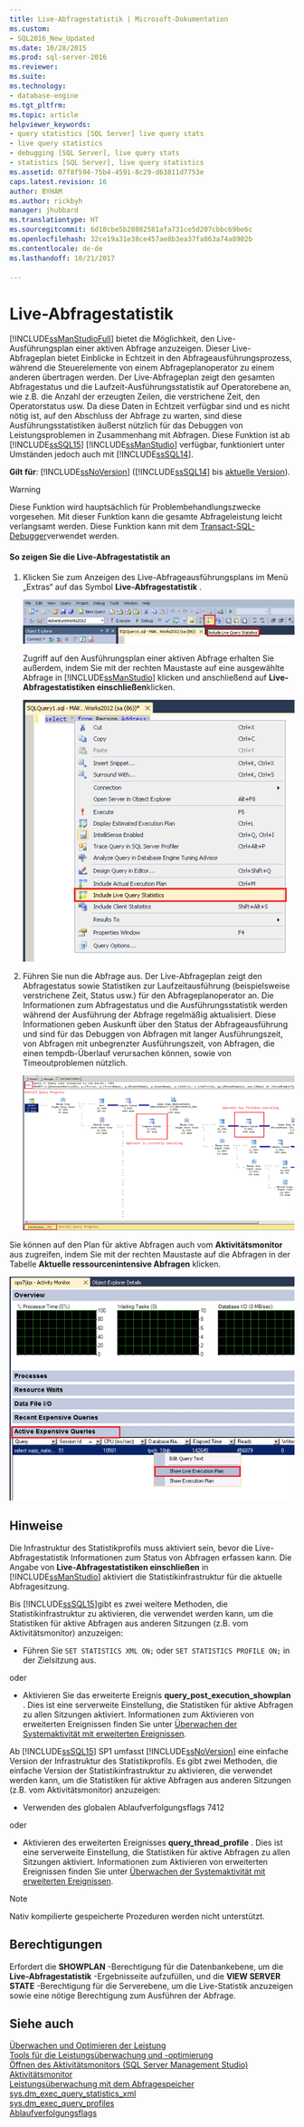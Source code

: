 ```yaml
---
title: Live-Abfragestatistik | Microsoft-Dokumentation
ms.custom:
- SQL2016_New_Updated
ms.date: 10/28/2015
ms.prod: sql-server-2016
ms.reviewer: 
ms.suite: 
ms.technology:
- database-engine
ms.tgt_pltfrm: 
ms.topic: article
helpviewer_keywords:
- query statistics [SQL Server] live query stats
- live query statistics
- debugging [SQL Server], live query stats
- statistics [SQL Server], live query statistics
ms.assetid: 07f8f594-75b4-4591-8c29-d63811d7753e
caps.latest.revision: 16
author: BYHAM
ms.author: rickbyh
manager: jhubbard
ms.translationtype: HT
ms.sourcegitcommit: 6d18cbe5b20882581afa731ce5d207cbbc69be6c
ms.openlocfilehash: 32ce19a31e38ce457ae8b3ea37fa863a74a8902b
ms.contentlocale: de-de
ms.lasthandoff: 10/21/2017

---
```

# <a name="live-query-statistics"></a>Live-Abfragestatistik
  [!INCLUDE[ssManStudioFull](../../includes/ssmanstudiofull-md.md)] bietet die Möglichkeit, den Live-Ausführungsplan einer aktiven Abfrage anzuzeigen. Dieser Live-Abfrageplan bietet Einblicke in Echtzeit in den Abfrageausführungsprozess, während die Steuerelemente von einem Abfrageplanoperator zu einem anderen übertragen werden. Der Live-Abfrageplan zeigt den gesamten Abfragestatus und die Laufzeit-Ausführungsstatistik auf Operatorebene an, wie z.B. die Anzahl der erzeugten Zeilen, die verstrichene Zeit, den Operatorstatus usw. Da diese Daten in Echtzeit verfügbar sind und es nicht nötig ist, auf den Abschluss der Abfrage zu warten, sind diese Ausführungsstatistiken äußerst nützlich für das Debuggen von Leistungsproblemen in Zusammenhang mit Abfragen. Diese Funktion ist ab [!INCLUDE[ssSQL15](../../includes/sssql15-md.md)] [!INCLUDE[ssManStudio](../../includes/ssmanstudio-md.md)] verfügbar, funktioniert unter Umständen jedoch auch mit [!INCLUDE[ssSQL14](../../includes/sssql14-md.md)].  
  
**Gilt für**: [!INCLUDE[ssNoVersion](../../includes/ssnoversion-md.md)] ([!INCLUDE[ssSQL14](../../includes/sssql14-md.md)] bis [aktuelle Version](http://go.microsoft.com/fwlink/p/?LinkId=299658)).  
  
> [!WARNING]  
>  Diese Funktion wird hauptsächlich für Problembehandlungszwecke vorgesehen. Mit dieser Funktion kann die gesamte Abfrageleistung leicht verlangsamt werden. Diese Funktion kann mit dem [Transact-SQL-Debugger](../../relational-databases/scripting/configure-firewall-rules-before-running-the-tsql-debugger.md)verwendet werden.  
  
#### <a name="to-view-live-query-statistics"></a>So zeigen Sie die Live-Abfragestatistik an  
  
1.  Klicken Sie zum Anzeigen des Live-Abfrageausführungsplans im Menü „Extras“ auf das Symbol **Live-Abfragestatistik** .  
  
     ![Schaltfläche „Live-Abfragestatistik“ auf der Symbolleiste](../../relational-databases/performance/media/livequerystatstoolbar.png "Schaltfläche „Live-Abfragestatistik“ auf der Symbolleiste")  
  
     Zugriff auf den Ausführungsplan einer aktiven Abfrage erhalten Sie außerdem, indem Sie mit der rechten Maustaste auf eine ausgewählte Abfrage in [!INCLUDE[ssManStudio](../../includes/ssmanstudio-md.md)] klicken und anschließend auf **Live-Abfragestatistiken einschließen**klicken.  
  
     ![Schaltfläche „Live-Abfragestatistik“ im Popupmenü](../../relational-databases/performance/media/livequerystatsmenu.png "Schaltfläche „Live-Abfragestatistik“ im Popupmenü")  
  
2.  Führen Sie nun die Abfrage aus. Der Live-Abfrageplan zeigt den Abfragestatus sowie Statistiken zur Laufzeitausführung (beispielsweise verstrichene Zeit, Status usw.) für den Abfrageplanoperator an. Die Informationen zum Abfragestatus und die Ausführungsstatistik werden während der Ausführung der Abfrage regelmäßig aktualisiert. Diese Informationen geben Auskunft über den Status der Abfrageausführung und sind für das Debuggen von Abfragen mit langer Ausführungszeit, von Abfragen mit unbegrenzter Ausführungszeit, von Abfragen, die einen tempdb-Überlauf verursachen können, sowie von Timeoutproblemen nützlich.  
  
     ![Schaltfläche „Live-Abfragestatistik“ im Showplan](../../relational-databases/performance/media/livequerystatsplan.png "Schaltfläche „Live-Abfragestatistik“ im Showplan")  
  
 Sie können auf den Plan für aktive Abfragen auch vom **Aktivitätsmonitor** aus zugreifen, indem Sie mit der rechten Maustaste auf die Abfragen in der Tabelle **Aktuelle ressourcenintensive Abfragen** klicken.  
  
 ![Schaltfläche „Live-Abfragestatistik“ im Aktivitätsmonitor](../../relational-databases/performance/media/livequerystatsactmon.png "Schaltfläche „Live-Abfragestatistik“ im Aktivitätsmonitor")  
  
## <a name="remarks"></a>Hinweise  
 Die Infrastruktur des Statistikprofils muss aktiviert sein, bevor die Live-Abfragestatistik Informationen zum Status von Abfragen erfassen kann. Die Angabe von **Live-Abfragestatistiken einschließen** in [!INCLUDE[ssManStudio](../../includes/ssmanstudio-md.md)] aktiviert die Statistikinfrastruktur für die aktuelle Abfragesitzung. 
 
Bis [!INCLUDE[ssSQL15](../../includes/sssql15-md.md)]gibt es zwei weitere Methoden, die Statistikinfrastruktur zu aktivieren, die verwendet werden kann, um die Statistiken für aktive Abfragen aus anderen Sitzungen (z.B. vom Aktivitätsmonitor) anzuzeigen:  
  
-   Führen Sie `SET STATISTICS XML ON;` oder `SET STATISTICS PROFILE ON;` in der Zielsitzung aus.  
  
 oder  
  
-   Aktivieren Sie das erweiterte Ereignis **query_post_execution_showplan** . Dies ist eine serverweite Einstellung, die Statistiken für aktive Abfragen zu allen Sitzungen aktiviert. Informationen zum Aktivieren von erweiterten Ereignissen finden Sie unter [Überwachen der Systemaktivität mit erweiterten Ereignissen](../../relational-databases/extended-events/monitor-system-activity-using-extended-events.md).  

Ab [!INCLUDE[ssSQL15](../../includes/sssql15-md.md)] SP1 umfasst [!INCLUDE[ssNoVersion](../../includes/ssnoversion-md.md)] eine einfache Version der Infrastruktur des Statistikprofils. Es gibt zwei Methoden, die einfache Version der Statistikinfrastruktur zu aktivieren, die verwendet werden kann, um die Statistiken für aktive Abfragen aus anderen Sitzungen (z.B. vom Aktivitätsmonitor) anzuzeigen:

-   Verwenden des globalen Ablaufverfolgungsflags 7412  
  
 oder  
  
-   Aktivieren des erweiterten Ereignisses **query_thread_profile** . Dies ist eine serverweite Einstellung, die Statistiken für aktive Abfragen zu allen Sitzungen aktiviert. Informationen zum Aktivieren von erweiterten Ereignissen finden Sie unter [Überwachen der Systemaktivität mit erweiterten Ereignissen](../../relational-databases/extended-events/monitor-system-activity-using-extended-events.md).
  
 > [!NOTE]
 > Nativ kompilierte gespeicherte Prozeduren werden nicht unterstützt.  
  
## <a name="permissions"></a>Berechtigungen  
 Erfordert die **SHOWPLAN** -Berechtigung für die Datenbankebene, um die **Live-Abfragestatistik** -Ergebnisseite aufzufüllen, und die **VIEW SERVER STATE** -Berechtigung für die Serverebene, um die Live-Statistik anzuzeigen sowie eine nötige Berechtigung zum Ausführen der Abfrage.  
  
## <a name="see-also"></a>Siehe auch  
 [Überwachen und Optimieren der Leistung](../../relational-databases/performance/monitor-and-tune-for-performance.md)   
 [Tools für die Leistungsüberwachung und -optimierung](../../relational-databases/performance/performance-monitoring-and-tuning-tools.md)   
 [Öffnen des Aktivitätsmonitors &#40;SQL Server Management Studio&#41;](../../relational-databases/performance-monitor/open-activity-monitor-sql-server-management-studio.md)   
 [Aktivitätsmonitor](../../relational-databases/performance-monitor/activity-monitor.md)   
 [Leistungsüberwachung mit dem Abfragespeicher](../../relational-databases/performance/monitoring-performance-by-using-the-query-store.md)   
 [sys.dm_exec_query_statistics_xml](../../relational-databases/system-dynamic-management-views/sys-dm-exec-query-statistics-xml-transact-sql.md)   
 [sys.dm_exec_query_profiles](../../relational-databases/system-dynamic-management-views/sys-dm-exec-query-profiles-transact-sql.md)   
 [Ablaufverfolgungsflags](../../t-sql/database-console-commands/dbcc-traceon-trace-flags-transact-sql.md)

